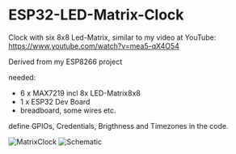 # ESP32-LED-Matrix-Clock
Clock with six 8x8 Led-Matrix, similar to my video at YouTube: https://www.youtube.com/watch?v=mea5-qX4O54

Derived from my ESP8266 project

needed:
- 6 x MAX7219 incl 8x LED-Matrix8x8
- 1 x ESP32 Dev Board
- breadboard, some wires etc.

define GPIOs, Credentials, Brigthness and Timezones in the code.


![MatrixClock](https://github.com/schreibfaul1/ESP32-LED-Matrix-Clock/blob/master/additional%20info/ESP32_MatrixClock.jpg)
![Schematic](https://github.com/schreibfaul1/ESP32-LED-Matrix-Clock/blob/master/additional%20info/ESP32_MatrixClock_schematic.JPG)
